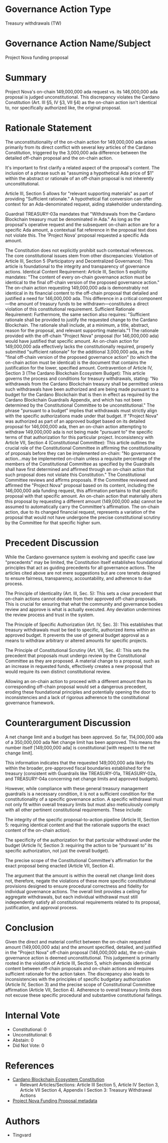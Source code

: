 # Governance Action Type

Treasury withdrawals (TW)

# Governance Action Name/Subject

Project Nova funding proposal

# Summary

Project Nova's on-chain 149,000,000 ada request vs. its 146,000,000 ada proposal is judged unconstitutional. This discrepancy violates the Cardano Constitution (Art. III §5, IV §3, VII §4) as the on-chain action isn't identical to, nor specifically authorized like, the original proposal.

# Rationale Statement

The unconstitutionality of the on-chain action for 149,000,000 ada arises primarily from its direct conflict with several key articles of the Cardano Constitution, triggered by the 3,000,000 ada difference between the detailed off-chain proposal and the on-chain action.

It's important to first clarify a related aspect of the proposal's content. The inclusion of a phrase such as "assuming a hypothetical Ada price of $1" within the abstract or rationale of an off-chain proposal is not inherently unconstitutional.

Article III, Section 5 allows for "relevant supporting materials" as part of providing "Sufficient rationale." A hypothetical fiat conversion can offer context for an Ada-denominated request, aiding stakeholder understanding.

Guardrail TREASURY-03a mandates that "Withdrawals from the Cardano Blockchain treasury must be denominated in Ada." As long as the proposal's operative request and the subsequent on-chain action are for a specific Ada amount, a contextual fiat reference in the proposal text does not violate this. The 'Project Nova' proposal requested a specific Ada amount.

The Constitution does not explicitly prohibit such contextual references. The core constitutional issues stem from other discrepancies: Violation of Article III, Section 5 (Participatory and Decentralized Governance): This article is foundational to the integrity and transparency of governance actions. Identical Content Requirement: Article III, Section 5 explicitly mandates: "The content of every on-chain governance action must be identical to the final off-chain version of the proposed governance action." The on-chain action requesting 149,000,000 ada is demonstrably not identical in its financial content to the off-chain proposal that detailed and justified a need for 146,000,000 ada. This difference in a critical component—the amount of treasury funds to be withdrawn—constitutes a direct violation of this constitutional requirement. Sufficient Rationale Requirement: Furthermore, the same section also requires: "Sufficient rationale shall be provided to justify the requested change to the Cardano Blockchain. The rationale shall include, at a minimum, a title, abstract, reason for the proposal, and relevant supporting materials."1 The rationale provided with the off-chain "Project Nova" proposal (for 146,000,000 ada) would have justified that specific amount. An on-chain action for 149,000,000 ada effectively lacks the constitutionally required, properly submitted "sufficient rationale" for the additional 3,000,000 ada, as the "final off-chain version of the proposed governance action" (to which the on-chain action must be identical) is the document that contains the justification for the lower, specified amount. Contravention of Article IV, Section 3 (The Cardano Blockchain Ecosystem Budget): This article governs the process and conditions for treasury withdrawals, stating: "No withdrawals from the Cardano Blockchain treasury shall be permitted unless such withdrawals have been authorized and are being made pursuant to a budget for the Cardano Blockchain that is then in effect as required by the Cardano Blockchain Guardrails Appendix, and which has not been determined by the Constitutional Committee to be unconstitutional." The phrase "pursuant to a budget" implies that withdrawals must strictly align with the specific authorizations made under that budget. If "Project Nova" was authorized as part of an approved budget based on its detailed proposal for 146,000,000 ada, then an on-chain action attempting to withdraw 149,000,000 ada is not being made "pursuant to" the specific terms of that authorization for this particular project. Inconsistency with Article VII, Section 4 (Constitutional Committee): This article outlines the crucial role of the Constitutional Committee in affirming the constitutionality of proposals before they can be implemented on-chain: "No governance action...may be implemented on-chain unless a requisite percentage of the members of the Constitutional Committee as specified by the Guardrails shall have first determined and affirmed through an on-chain action that such proposal does not violate this Constitution." The Constitutional Committee reviews and affirms proposals. If the Committee reviewed and affirmed the "Project Nova" proposal based on its content, including the 146,000,000 ada funding request, this affirmation pertains to that specific proposal with that specific amount. An on-chain action that materially alters this proposal by requesting a different amount (149,000,000 ada) cannot be assumed to automatically carry the Committee's affirmation. The on-chain action, due to its changed financial request, represents a variation of the proposal that would not have undergone the precise constitutional scrutiny by the Committee for that specific higher sum.

# Precedent Discussion

While the Cardano governance system is evolving and specific case law "precedents" may be limited, the Constitution itself establishes foundational principles that act as guiding precedents for all governance actions. The articles cited above are not mere suggestions but are core tenets designed to ensure fairness, transparency, accountability, and adherence to due process.

The Principle of Identicality (Art. III, Sec. 5): This sets a clear precedent that on-chain actions cannot deviate from their approved off-chain proposals. This is crucial for ensuring that what the community and governance bodies review and approve is what is actually executed. Any deviation undermines the review process and trust in the system.

The Principle of Specific Authorization (Art. IV, Sec. 3): This establishes that treasury withdrawals must be tied to specific, authorized items within an approved budget. It prevents the use of general budget approval as a means to withdraw arbitrary or altered amounts for specific projects.

The Principle of Constitutional Scrutiny (Art. VII, Sec. 4): This sets the precedent that proposals must undergo review by the Constitutional Committee as they are proposed. A material change to a proposal, such as an increase in requested funds, effectively creates a new proposal that would require its own distinct constitutional review.

Allowing an on-chain action to proceed with a different amount than its corresponding off-chain proposal would set a dangerous precedent, eroding these foundational principles and potentially opening the door to inconsistencies and a lack of rigorous adherence to the constitutional governance framework.

# Counterargument Discussion

A net change limit and a budget has been approved. So far, 114,000,000 ada of a 350,000,000 ada Net change limit has been approved. This means the number itself [149,000,000 ada] is constitutional [with respect to the net change limit].

This information indicates that the requested 149,000,000 ada likely fits within the broader, pre-approved fiscal boundaries established for the treasury (consistent with Guardrails like TREASURY-01a, TREASURY-02a, and TREASURY-04a concerning net change limits and approved budgets).

However, while compliance with these general treasury management guardrails is a necessary condition, it is not a sufficient condition for the constitutionality of a specific governance action. A specific withdrawal must not only fit within overall treasury limits but must also meticulously comply with all other pertinent constitutional requirements. These include:

The integrity of the specific proposal-to-action pipeline (Article III, Section 5: requiring identical content and that the rationale supports the exact content of the on-chain action).

The specificity of the authorization for that particular withdrawal under the budget (Article IV, Section 3: requiring the action to be "pursuant to" its specific authorization, not just the overall budget).

The precise scope of the Constitutional Committee's affirmation for the exact proposal being enacted (Article VII, Section 4).

The argument that the amount is within the overall net change limit does not, therefore, negate the violations of these more specific constitutional provisions designed to ensure procedural correctness and fidelity for individual governance actions. The overall limit provides a ceiling for aggregate withdrawals, but each individual withdrawal must still independently satisfy all constitutional requirements related to its proposal, justification, and approval process.

# Conclusion

Given the direct and material conflict between the on-chain requested amount (149,000,000 ada) and the amount specified, detailed, and justified in the "Project Nova" off-chain proposal (146,000,000 ada), the on-chain governance action is deemed unconstitutional. This judgement is primarily rooted in the violation of Article III, Section 5, which demands identical content between off-chain proposals and on-chain actions and requires sufficient rationale for the action taken. The discrepancy also leads to inconsistencies with the principles of specific budgetary authorization (Article IV, Section 3) and the precise scope of Constitutional Committee affirmation (Article VII, Section 4). Adherence to overall treasury limits does not excuse these specific procedural and substantive constitutional failings.

# Internal Vote

- Constitutional: 0
- Unconstitutional: 6
- Abstain: 0
- Did Not Vote: 0

# References

- [Cardano Blockchain Ecosystem Constitution](ipfs://bafkreiazhhawe7sjwuthcfgl3mmv2swec7sukvclu3oli7qdyz4uhhuvmy)
  - Relevant Articles/Sections: Article III Section 5, Article IV Section 3, Article VII Section 4, Appendix I Section 3: Treasury Withdrawal Actions
- [Project Nova Funding Proposal metadata](ipfs://bafkreiew3wxdtgytkrtg3h7jzlspgfiktpxz7x3onz2yaa345ekrg7jz5q)

# Authors

- Tingvard